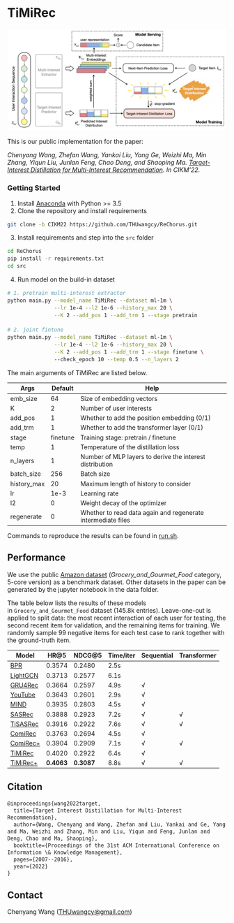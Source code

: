 # TiMiRec

![model](./log/_static/model.png)

This is our public implementation for the paper:

*Chenyang Wang, Zhefan Wang, Yankai Liu, Yang Ge, Weizhi Ma, Min Zhang, Yiqun Liu, Junlan Feng, Chao Deng, and Shaoping Ma. [Target-Interest Distillation for Multi-Interest Recommendation](https://dl.acm.org/doi/abs/10.1145/3511808.3557464). In CIKM'22.*

### Getting Started

1. Install [Anaconda](https://docs.conda.io/en/latest/miniconda.html) with Python >= 3.5
2. Clone the repository and install requirements

```bash
git clone -b CIKM22 https://github.com/THUwangcy/ReChorus.git
```

3. Install requirements and step into the `src` folder

```bash
cd ReChorus
pip install -r requirements.txt
cd src
```

4. Run model on the build-in dataset

```bash
# 1. pretrain multi-interest extractor
python main.py --model_name TiMiRec --dataset ml-1m \
               --lr 1e-4 --l2 1e-6 --history_max 20 \
               --K 2 --add_pos 1 --add_trm 1 --stage pretrain

# 2. joint fintune
python main.py --model_name TiMiRec --dataset ml-1m \
               --lr 1e-4 --l2 1e-6 --history_max 20 \
               --K 2 --add_pos 1 --add_trm 1 --stage finetune \
               --check_epoch 10 --temp 0.5 --n_layers 2
```

The main arguments of TiMiRec are listed below.

| Args        | Default  | Help                                                         |
| ----------- | -------- | ------------------------------------------------------------ |
| emb_size    | 64       | Size of embedding vectors                                    |
| K           | 2        | Number of user interests                                     |
| add_pos     | 1        | Whether to add the position embedding (0/1)                  |
| add_trm     | 1        | Whether to add the transformer layer (0/1)                   |
| stage       | finetune | Training stage: pretrain / finetune                          |
| temp        | 1        | Temperature of the distillation loss                         |
| n_layers    | 1        | Number of MLP layers to derive the interest distribution     |
| batch_size  | 256      | Batch size                                                   |
| history_max | 20       | Maximum length of history to consider                        |
| lr          | 1e-3     | Learning rate                                                |
| l2          | 0        | Weight decay of the optimizer                                |
| regenerate  | 0        | Whether to read data again and regenerate intermediate files |

Commands to reproduce the results can be found in [run.sh](https://github.com/THUwangcy/ReChorus/blob/CIKM22/src/run.sh).

## Performance

We use the public [Amazon dataset](http://jmcauley.ucsd.edu/data/amazon/links.html) (*Grocery_and_Gourmet_Food* category, 5-core version) as a benchmark dataset. Other datasets in the paper can be generated by the jupyter notebook in the data folder. 

The table below lists the results of these models in `Grocery_and_Gourmet_Food` dataset (145.8k entries). Leave-one-out is applied to split data: the most recent interaction of each user for testing, the second recent item for validation, and the remaining items for training. We randomly sample 99 negative items for each test case to rank together with the ground-truth item.

| Model                                                                                           | HR@5       | NDCG@5     | Time/iter | Sequential | Transformer |
| ----------------------------------------------------------------------------------------------- | ---------- | ---------- | --------- | ---------- | ----------- |
| [BPR](https://github.com/THUwangcy/ReChorus/tree/CIKM22/src/models/general/BPR.py)              | 0.3574     | 0.2480     | 2.5s      |            |             |
| [LightGCN](https://github.com/THUwangcy/ReChorus/tree/CIKM22/src/models/general/LightGCN.py)    | 0.3713     | 0.2577     | 6.1s      |            |             |
| [GRU4Rec](https://github.com/THUwangcy/ReChorus/tree/CIKM22/src/models/sequential/GRU4Rec.py)   | 0.3664     | 0.2597     | 4.9s      | √          |             |
| [YouTube](https://github.com/THUwangcy/ReChorus/tree/CIKM22/src/models/sequential/YouTube.py)   | 0.3643     | 0.2601     | 2.9s      | √          |             |
| [MIND](https://github.com/THUwangcy/ReChorus/tree/CIKM22/src/models/sequential/MIND.py)         | 0.3935     | 0.2803     | 4.5s      | √          |             |
| [SASRec](https://github.com/THUwangcy/ReChorus/tree/CIKM22/src/models/sequential/SASRec.py)     | 0.3888     | 0.2923     | 7.2s      | √          | √           |
| [TiSASRec](https://github.com/THUwangcy/ReChorus/tree/CIKM22/src/models/sequential/TiSASRec.py) | 0.3916     | 0.2922     | 7.6s      | √          | √           |
| [ComiRec](https://github.com/THUwangcy/ReChorus/tree/CIKM22/src/models/sequential/ComiRec.py)   | 0.3763     | 0.2694     | 4.5s      | √          |             |
| [ComiRec+](https://github.com/THUwangcy/ReChorus/tree/CIKM22/src/models/sequential/TiMiRec.py)  | 0.3904     | 0.2909     | 7.1s      | √          | √           |
| [TiMiRec](https://github.com/THUwangcy/ReChorus/tree/CIKM22/src/models/sequential/TiMiRec.py)   | 0.4020     | 0.2922     | 6.4s      | √          |             |
| [TiMiRec+](https://github.com/THUwangcy/ReChorus/tree/CIKM22/src/models/sequential/TiMiRec.py)  | **0.4063** | **0.3087** | 8.8s      | √          | √           |

## Citation

```
@inproceedings{wang2022target,
  title={Target Interest Distillation for Multi-Interest Recommendation},
  author={Wang, Chenyang and Wang, Zhefan and Liu, Yankai and Ge, Yang and Ma, Weizhi and Zhang, Min and Liu, Yiqun and Feng, Junlan and Deng, Chao and Ma, Shaoping},
  booktitle={Proceedings of the 31st ACM International Conference on Information \& Knowledge Management},
  pages={2007--2016},
  year={2022}
}
```

## Contact

Chenyang Wang ([THUwangcy@gmail.com](mailto:THUwangcy@gmail.com))
